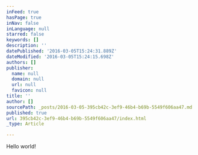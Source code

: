 ```yaml
---
inFeed: true
hasPage: true
inNav: false
inLanguage: null
starred: false
keywords: []
description: ''
datePublished: '2016-03-05T15:24:31.889Z'
dateModified: '2016-03-05T15:24:15.698Z'
authors: []
publisher:
  name: null
  domain: null
  url: null
  favicon: null
title: ''
author: []
sourcePath: _posts/2016-03-05-395cb42c-3ef9-46b4-b69b-5549f606aa47.md
published: true
url: 395cb42c-3ef9-46b4-b69b-5549f606aa47/index.html
_type: Article

---
```

Hello world!